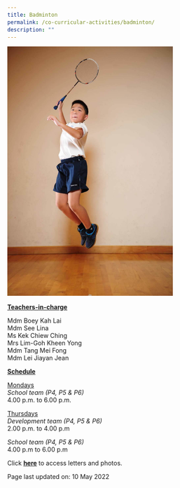 ```yaml
---
title: Badminton
permalink: /co-curricular-activities/badminton/
description: ""
---
```

<img style="width: 75%;" src="/images/badminton.jpeg">
<p><u><strong>Teachers-in-charge</strong></u></p>
<p>Mdm Boey Kah Lai<br />Mdm See Lina<br />Ms Kek Chiew Ching<br />Mrs Lim-Goh Kheen Yong<br />Mdm Tang Mei Fong<br />Mdm Lei Jiayan Jean</p>
<p><u><strong>Schedule</strong></u></p>
<p><u>Mondays</u><br /><em>School team (P4, P5 &amp; P6)</em><br />4.00 p.m. to 6.00 p.m.</p>
<p><u>Thursdays</u><br /><em>Development team (P4, P5 &amp; P6)</em><br />2.00 p.m. to 4.00 p.m</p>
<p><em>School team (P4, P5 &amp; P6)</em><br />4.00 p.m to 6.00 p.m</p>
<p>Click <a href="https://drive.google.com/open?id=1rCCe_NYWYlSmhkaUSYUAYVb4vy1VsjJi" target="_blank" rel="noopener"><strong>here</strong></a> to access letters and photos.</p>
<p>Page last updated on: 10 May 2022</p>